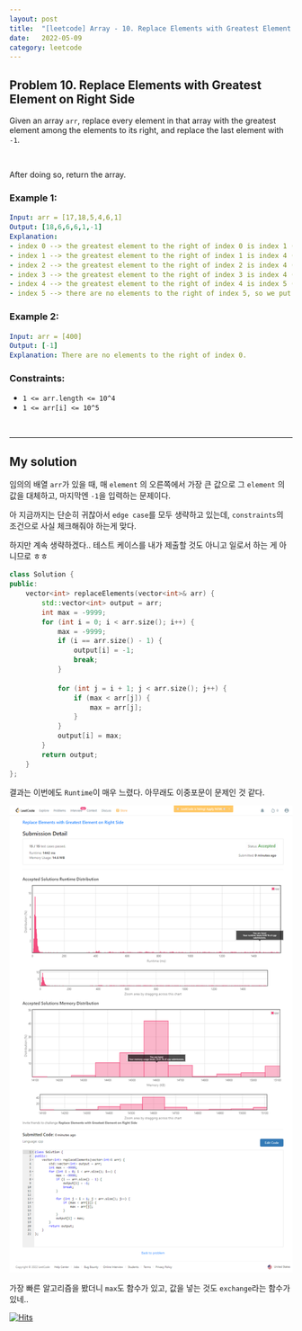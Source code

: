 ```yaml
---
layout: post
title:  "[leetcode] Array - 10. Replace Elements with Greatest Element on Right Side"
date:   2022-05-09
category: leetcode
---
```


## Problem 10. Replace Elements with Greatest Element on Right Side
Given an array `arr`, replace every element in that array with the greatest element among the elements to its right, and replace the last element with `-1`.


<br>

After doing so, return the array.

### Example 1:
```yaml
Input: arr = [17,18,5,4,6,1]
Output: [18,6,6,6,1,-1]
Explanation: 
- index 0 --> the greatest element to the right of index 0 is index 1 (18).
- index 1 --> the greatest element to the right of index 1 is index 4 (6).
- index 2 --> the greatest element to the right of index 2 is index 4 (6).
- index 3 --> the greatest element to the right of index 3 is index 4 (6).
- index 4 --> the greatest element to the right of index 4 is index 5 (1).
- index 5 --> there are no elements to the right of index 5, so we put -1.
```

### Example 2:
```yaml
Input: arr = [400]
Output: [-1]
Explanation: There are no elements to the right of index 0.
```

### Constraints:
* `1 <= arr.length <= 10^4`
* `1 <= arr[i] <= 10^5`

<br>

---
## My solution

임의의 배열 `arr`가 있을 때, 매 `element` 의 오른쪽에서 가장 큰 값으로 그 `element` 의 값을 대체하고, 마지막엔 `-1`을 입력하는 문제이다.

아 지금까지는 단순히 귀찮아서 `edge case`를 모두 생략하고 있는데, `constraints`의 조건으로 사실 체크해줘야 하는게 맞다. 

하지만 계속 생략하겠다.. 테스트 케이스를 내가 제출할 것도 아니고 일로서 하는 게 아니므로 ㅎㅎ

```cpp
class Solution {
public:
    vector<int> replaceElements(vector<int>& arr) {
        std::vector<int> output = arr;
        int max = -9999;
        for (int i = 0; i < arr.size(); i++) {
            max = -9999;
            if (i == arr.size() - 1) {
                output[i] = -1;
                break;
            }

            for (int j = i + 1; j < arr.size(); j++) {
                if (max < arr[j]) {
                    max = arr[j];
                }
            }
            output[i] = max;
        }
        return output;        
    }
};
```

결과는 이번에도 `Runtime`이 매우 느렸다. 아무래도 이중포문이 문제인 것 같다.

![alt text](/public/img/leetcode/leetcode-array-10.png)

가장 빠른 알고리즘을 봤더니 `max`도 함수가 있고, 값을 넣는 것도 `exchange`라는 함수가 있네..

[![Hits](https://hits.seeyoufarm.com/api/count/incr/badge.svg?url=https%3A%2F%2Fundol26.github.io%2Fleetcode%2F2022%2F05%2F09%2Fleetcode-array10.html&count_bg=%2379C83D&title_bg=%23555555&icon=&icon_color=%23E7E7E7&title=hits&edge_flat=false)](https://hits.seeyoufarm.com)